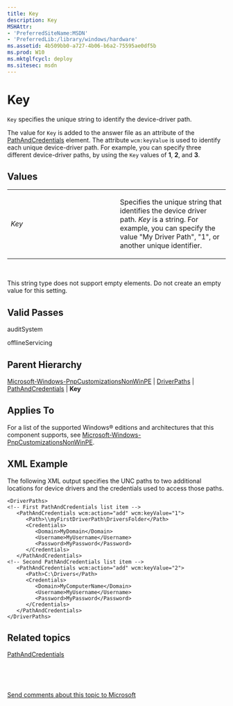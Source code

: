 ```yaml
---
title: Key
description: Key
MSHAttr:
- 'PreferredSiteName:MSDN'
- 'PreferredLib:/library/windows/hardware'
ms.assetid: 4b509bb0-a727-4b06-b6a2-75595ae0df5b
ms.prod: W10
ms.mktglfcycl: deploy
ms.sitesec: msdn
---
```


# Key


`Key` specifies the unique string to identify the device-driver path.

The value for `Key` is added to the answer file as an attribute of the [PathAndCredentials](microsoft-windows-pnpcustomizationsnonwinpedriverpathspathandcredentials.md) element. The attribute `wcm:keyValue` is used to identify each unique device-driver path. For example, you can specify three different device-driver paths, by using the `Key` values of **1**, **2**, and **3**.

## Values


<table>
<colgroup>
<col width="50%" />
<col width="50%" />
</colgroup>
<tbody>
<tr class="odd">
<td><p><em>Key</em></p></td>
<td><p>Specifies the unique string that identifies the device driver path. <em>Key</em> is a string. For example, you can specify the value &quot;My Driver Path&quot;, &quot;1&quot;, or another unique identifier.</p></td>
</tr>
</tbody>
</table>

 

This string type does not support empty elements. Do not create an empty value for this setting.

## Valid Passes


auditSystem

offlineServicing

## Parent Hierarchy


[Microsoft-Windows-PnpCustomizationsNonWinPE](microsoft-windows-pnpcustomizationsnonwinpe-win7-microsoft-windows-pnpcustomizationsnonwinpe.md) | [DriverPaths](microsoft-windows-pnpcustomizationsnonwinpedriverpaths.md) | [PathAndCredentials](microsoft-windows-pnpcustomizationsnonwinpedriverpathspathandcredentials.md) | **Key**

## Applies To


For a list of the supported Windows® editions and architectures that this component supports, see [Microsoft-Windows-PnpCustomizationsNonWinPE](microsoft-windows-pnpcustomizationsnonwinpe-win7-microsoft-windows-pnpcustomizationsnonwinpe.md).

## XML Example


The following XML output specifies the UNC paths to two additional locations for device drivers and the credentials used to access those paths.

``` syntax
<DriverPaths>
<!-- First PathAndCredentials list item -->
   <PathAndCredentials wcm:action="add" wcm:keyValue="1">
      <Path>\\myFirstDriverPath\DriversFolder</Path>
      <Credentials>
         <Domain>MyDomain</Domain>
         <Username>MyUsername</Username>
         <Password>MyPassword</Password>
      </Credentials>
   </PathAndCredentials>
<!-- Second PathAndCredentials list item -->
   <PathAndCredentials wcm:action="add" wcm:keyValue="2">
      <Path>C:\Drivers</Path>
      <Credentials>
         <Domain>MyComputerName</Domain>
         <Username>MyUsername</Username>
         <Password>MyPassword</Password>
      </Credentials>
   </PathAndCredentials>
</DriverPaths>
```

## Related topics


[PathAndCredentials](microsoft-windows-pnpcustomizationsnonwinpedriverpathspathandcredentials.md)

 

 

[Send comments about this topic to Microsoft](mailto:wsddocfb@microsoft.com?subject=Documentation%20feedback%20%5Bp_unattend\p_unattend%5D:%20Key%20%20RELEASE:%20%2810/3/2016%29&body=%0A%0APRIVACY%20STATEMENT%0A%0AWe%20use%20your%20feedback%20to%20improve%20the%20documentation.%20We%20don't%20use%20your%20email%20address%20for%20any%20other%20purpose,%20and%20we'll%20remove%20your%20email%20address%20from%20our%20system%20after%20the%20issue%20that%20you're%20reporting%20is%20fixed.%20While%20we're%20working%20to%20fix%20this%20issue,%20we%20might%20send%20you%20an%20email%20message%20to%20ask%20for%20more%20info.%20Later,%20we%20might%20also%20send%20you%20an%20email%20message%20to%20let%20you%20know%20that%20we've%20addressed%20your%20feedback.%0A%0AFor%20more%20info%20about%20Microsoft's%20privacy%20policy,%20see%20http://privacy.microsoft.com/default.aspx. "Send comments about this topic to Microsoft")





